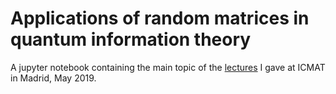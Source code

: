 # Applications of random matrices in quantum information theory

A jupyter notebook containing the main topic of the [lectures](http://ion.nechita.net/wp-content/uploads/2019/05/applications-of-rm-in-qit.pdf) I gave at ICMAT in Madrid, May 2019.
